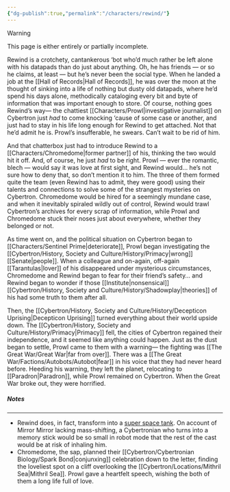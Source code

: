 ```yaml
---
{"dg-publish":true,"permalink":"/characters/rewind/"}
---
```

  
>[!warning] 
>This page is either entirely or partially incomplete. 

Rewind is a crotchety, cantankerous ‘bot who’d much rather be left alone with his datapads than do just about anything. Oh, he has friends — or so he claims, at least — but he’s never been the social type. When he landed a job at the [[Hall of Records\|Hall of Records]], he was over the moon at the thought of sinking into a life of nothing but dusty old datapads, where he’d spend his days alone, methodically cataloging every bit and byte of information that was important enough to store. Of course, nothing goes Rewind’s way— the chattiest [[Characters/Prowl\|investigative journalist]] on Cybertron just *had* to come knocking ‘cause of some case or another, and just had to stay in his life long enough for Rewind to get attached. Not that he’d admit he is. Prowl’s insufferable, he swears. Can’t wait to be rid of him. 

And that chatterbox just had to introduce Rewind to a [[Characters/Chromedome\|former partner]] of his, thinking the two would hit it off. And, of course, he just *had* to be right. Prowl — ever the romantic, blech — would say it was love at first sight, and Rewind would… he’s not sure how to deny that, so don’t mention it to him. The three of them formed quite the team (even Rewind has to admit, they were good) using their talents and connections to solve some of the strangest mysteries on Cybertron. Chromedome would be hired for a seemingly mundane case, and when it inevitably spiraled wildly out of control, Rewind would trawl Cybertron’s archives for every scrap of information, while Prowl and Chromedome stuck their noses just about everywhere, whether they belonged or not. 

As time went on, and the political situation on Cybertron began to [[Characters/Sentinel Prime\|deteriorate]], Prowl began investigating the [[Cybertron/History, Society and Culture/History/Primacy\|wrong]] [[Senate\|people]]. When a colleague and on-again, off-again [[Tarantulas\|lover]] of his disappeared under mysterious circumstances, Chromedome and Rewind began to fear for their friend’s safety… and Rewind began to wonder if those [[Institute\|nonsensical]] [[Cybertron/History, Society and Culture/History/Shadowplay\|theories]] of his had some truth to them after all. 

Then, the [[Cybertron/History, Society and Culture/History/Decepticon Uprising\|Decepticon Uprising]] turned everything about their world upside down. The [[Cybertron/History, Society and Culture/History/Primacy\|Primacy]] fell, the cities of Cybertron regained their independence, and it seemed like anything could happen. Just as the dust began to settle, Prowl came to them with a warning— the fighting was [[The Great War/Great War\|far from over]]. There was a [[The Great War/Factions/Autobots/Autobot\|fear]] in his voice that they had never heard before. Heeding his warning, they left the planet, relocating to [[Paradron\|Paradron]], while Prowl remained on Cybertron. When the Great War broke out, they were horrified. 
##### Notes
---
- Rewind does, in fact, transform into a [super space tank](https://tfwiki.net/wiki/Rewind_(G1)#Timelines). On account of Mirror Mirror lacking mass-shifting, a Cybertronian who turns into a memory stick would be so small in robot mode that the rest of the cast would be at risk of inhaling him. 
- Chromedome, the sap, planned their [[Cybertron/Cybertronian Biology/Spark Bond\|conjunxing]] celebration down to the letter, finding the loveliest spot on a cliff overlooking the [[Cybertron/Locations/Mithril Sea\|Mithril Sea]]. Prowl gave a heartfelt speech, wishing the both of them a long life full of love. 
